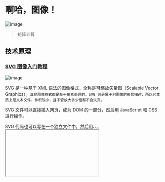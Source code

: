 # 啊哈，图像！

![image](https://user-images.githubusercontent.com/101693157/158524594-40e4376b-af71-4235-a7b1-ea72ddd9c576.png)
> 矩阵计算

## 技术原理

### [SVG 图像入门教程](https://www.ruanyifeng.com/blog/2018/08/svg.html) 

![image](https://user-images.githubusercontent.com/101693157/158824737-6329411e-3c30-4edc-99fe-7e06f084e6c0.png)

SVG 是一种基于 XML 语法的图像格式，全称是可缩放矢量图（Scalable Vector Graphics）。`其他图像格式都是基于像素处理的，SVG 则是属于对图像的形状描述，所以它本质上是文本文件，体积较小，且不管放大多少倍都不会失真。`

SVG 文件可以直接插入网页，成为 DOM 的一部分，然后用 JavaScript 和 CSS 进行操作。

SVG 代码也可以写在一个独立文件中，然后用<img>、<object>、<embed>、<iframe>等标签插入网页。

### [相似图片搜索的原理](https://www.ruanyifeng.com/blog/2011/07/principle_of_similar_image_search.html) 

2011年6月，Google把"相似图片搜索"正式放上了首页。
你可以用一张图片，搜索互联网上所有与它相似的图片。点击搜索框中照相机的图标。

![image](https://user-images.githubusercontent.com/101693157/158818343-234ae8e7-113b-46e3-9c4f-88434fdff1d5.png)

一个对话框会出现。

你输入网片的网址，或者直接上传图片，Google就会找出与其相似的图片。下面这张图片是美国女演员Alyson Hannigan。
上传后，Google返回如下结果：
类似的"相似图片搜索引擎"还有不少，TinEye甚至可以找出照片的拍摄背景。

这种技术的原理是什么？计算机怎么知道两张图片相似呢？

根据[Neal Krawetz](https://www.hackerfactor.com/blog/index.php?/archives/432-Looks-Like-It.html)博士的解释，原理非常简单易懂。我们可以用一个快速算法，就达到基本的效果。

> 这里的关键技术叫做"感知哈希算法"（Perceptual hash algorithm），它的作用是对每张图片生成一个"指纹"（fingerprint）字符串，然后比较不同图片的指纹。结果越接近，就说明图片越相似。

下面是一个最简单的实现：

第一步，缩小尺寸。
将图片缩小到8x8的尺寸，总共64个像素。这一步的作用是去除图片的细节，只保留结构、明暗等基本信息，摒弃不同尺寸、比例带来的图片差异。
第二步，简化色彩。
将缩小后的图片，转为64级灰度。也就是说，所有像素点总共只有64种颜色。
第三步，计算平均值。
计算所有64个像素的灰度平均值。
第四步，比较像素的灰度。
将每个像素的灰度，与平均值进行比较。大于或等于平均值，记为1；小于平均值，记为0。
第五步，计算哈希值。
将上一步的比较结果，组合在一起，就构成了一个64位的整数，这就是这张图片的指纹。组合的次序并不重要，只要保证所有图片都采用同样次序就行了。

得到指纹以后，就可以对比不同的图片，看看64位中有多少位是不一样的。在理论上，这等同于计算"汉明距离"（Hamming distance）。如果不相同的数据位不超过5，就说明两张图片很相似；如果大于10，就说明这是两张不同的图片。
具体的代码实现，可以参见Wote用python语言写的imgHash.py。代码很短，只有53行。使用的时候，第一个参数是基准图片，第二个参数是用来比较的其他图片所在的目录，返回结果是两张图片之间不相同的数据位数量（汉明距离）。

这种算法的优点是简单快速，不受图片大小缩放的影响，缺点是图片的内容不能变更。如果在图片上加几个文字，它就认不出来了。所以，它的最佳用途是根据缩略图，找出原图。

实际应用中，往往采用更强大的pHash算法和SIFT算法，它们能够识别图片的变形。只要变形程度不超过25%，它们就能匹配原图。这些算法虽然更复杂，但是原理与上面的简便算法是一样的，就是先将图片转化成Hash字符串，然后再进行比较。

[相似图片搜索的原理（二）](https://www.ruanyifeng.com/blog/2013/03/similar_image_search_part_ii.html)

一、颜色分布法

每张图片都可以生成颜色分布的直方图（color histogram）。如果两张图片的直方图很接近，就可以认为它们很相似。

![image](https://user-images.githubusercontent.com/101693157/158818957-b0cdf2ef-678d-4164-93c2-6bdfb734a984.png)

任何一种颜色都是由红绿蓝三原色（RGB）构成的，所以上图共有4张直方图（三原色直方图 + 最后合成的直方图）。
如果每种原色都可以取256个值，那么整个颜色空间共有1600万种颜色（256的三次方）。针对这1600万种颜色比较直方图，计算量实在太大了，因此需要采用简化方法。可以将0～255分成四个区：0～63为第0区，64～127为第1区，128～191为第2区，192～255为第3区。这意味着红绿蓝分别有4个区，总共可以构成64种组合（4的3次方）。
任何一种颜色必然属于这64种组合中的一种，这样就可以统计每一种组合包含的像素数量。

![image](https://user-images.githubusercontent.com/101693157/158819069-d098c98d-92cb-40fe-9f5b-0fbce4a0001f.png)

上图是某张图片的颜色分布表，将表中最后一栏提取出来，组成一个64维向量(7414, 230, 0, 0, 8, ..., 109, 0, 0, 3415, 53929)。`这个向量就是这张图片的特征值或者叫"指纹"。`
于是，寻找相似图片就变成了找出与其最相似的向量。这可以用皮尔逊相关系数或者余弦相似度算出。

二、内容特征法

除了颜色构成，还可以从比较图片内容的相似性入手。

首先，将原图转成一张较小的灰度图片，假定为50x50像素。然后，确定一个阈值，将灰度图片转成黑白图片。

![image](https://user-images.githubusercontent.com/101693157/158819336-877bb776-3fec-4ebd-b01b-20e7619ac3d5.png)

如果两张图片很相似，它们的黑白轮廓应该是相近的。于是，问题就变成了，第一步如何确定一个合理的阈值，正确呈现照片中的轮廓？
显然，前景色与背景色反差越大，轮廓就越明显。这意味着，如果我们找到一个值，可以使得前景色和背景色各自的"类内差异最小"（minimizing the intra-class variance），或者"类间差异最大"（maximizing the inter-class variance），那么这个值就是理想的阈值。
1979年，日本学者大津展之证明了，"类内差异最小"与"类间差异最大"是同一件事，即对应同一个阈值。他提出一种简单的算法，可以求出这个阈值，这被称为"大津法"（Otsu's method）。下面就是他的计算方法。
假定一张图片共有n个像素，其中灰度值小于阈值的像素为 n1 个，大于等于阈值的像素为 n2 个（ n1 + n2 = n ）。w1 和 w2 表示这两种像素各自的比重。
　　w1 = n1 / n
　　w2 = n2 / n
再假定，所有灰度值小于阈值的像素的平均值和方差分别为 μ1 和 σ1，所有灰度值大于等于阈值的像素的平均值和方差分别为 μ2 和 σ2。于是，可以得到
　　类内差异 = w1(σ1的平方) + w2(σ2的平方)
　　类间差异 = w1w2(μ1-μ2)^2
可以证明，这两个式子是等价的：得到"类内差异"的最小值，等同于得到"类间差异"的最大值。不过，从计算难度看，后者的计算要容易一些。

![image](https://user-images.githubusercontent.com/101693157/158819356-8679505c-c7aa-4731-8ca5-4771f422f439.png)

有了50x50像素的黑白缩略图，就等于有了一个50x50的0-1矩阵。矩阵的每个值对应原图的一个像素，0表示黑色，1表示白色。这个矩阵就是一张图片的特征矩阵。

两个特征矩阵的不同之处越少，就代表两张图片越相似。这可以用"异或运算"实现（即两个值之中只有一个为1，则运算结果为1，否则运算结果为0）。对不同图片的特征矩阵进行"异或运算"，结果中的1越少，就是越相似的图片。
  
### [如何识别图像边缘？](https://www.ruanyifeng.com/blog/2016/07/edge-recognition.html)

图像识别（image recognition）是现在的热门技术。
文字识别、车牌识别、人脸识别都是它的应用。但是，这些都算初级应用，现在的技术已经发展到了这样一种地步：计算机可以识别出，这是一张狗的照片，那是一张猫的照片。

这是怎么做到的？

让我们从人眼说起，学者发现，人的视觉细胞对物体的边缘特别敏感。也就是说，我们先看到物体的轮廓，然后才判断这到底是什么东西。
  
计算机科学家受到启发，第一步也是先识别图像的边缘。

![](https://www.ruanyifeng.com/blogimg/asset/2016/bg2016072208.png)
  
加州大学的学生 Adit Deshpande 写了一篇文章[《A Beginner's Guide To Understanding Convolutional Neural Networks》](https://adeshpande3.github.io/adeshpande3.github.io/A-Beginner%27s-Guide-To-Understanding-Convolutional-Neural-Networks/)，介绍了一种最简单的算法，非常具有启发性，体现了图像识别的基本思路。

![](https://www.ruanyifeng.com/blogimg/asset/2016/bg2016072203.png)
  
首先，我们要明白，`人看到的是图像，计算机看到的是一个数字矩阵。所谓"图像识别"，就是从一大堆数字中找出规律。`
  
怎样将图像转为数字呢？一般来说，为了过滤掉干扰信息，可以把图像缩小（比如缩小到 49 x 49 像素），并且把每个像素点的色彩信息转为灰度值，这样就得到了一个 49 x 49 的矩阵。
然后，从左上角开始，依次取出一个小区块，进行计算。

![image](https://user-images.githubusercontent.com/101693157/158825889-204a8385-6e0e-49f3-89b7-dbe0e1ef269d.png)

上图是取出一个 5 x 5 的区块。下面的计算以 7 x 7 的区块为例。
接着，需要有一些现成的边缘模式，比如垂直、直角、圆、锐角等等。

![](https://www.ruanyifeng.com/blogimg/asset/2016/bg2016072205.png)

上图右边是一个圆角模式，左边是它对应的 7 x 7 灰度矩阵。可以看到，圆角所在的边缘灰度值比较高，其他地方都是0。
现在，就可以进行边缘识别了。下面是一张卡通老鼠的图片。
  
![](https://www.ruanyifeng.com/blogimg/asset/2016/bg2016072206.png)
取出左上角的区块。

![](https://www.ruanyifeng.com/blogimg/asset/2016/bg2016072209.png)
取样矩阵与模式矩阵对应位置的值相乘，进行累加，得到6600。这个值相当大，它说明什么呢？

![](https://www.ruanyifeng.com/blogimg/asset/2016/bg2016072207.png)
取样矩阵移到老鼠头部，与模式矩阵相乘，得到的值是0。

乘积越大就说明越匹配，可以断定区块里的图像形状是圆角。通常会预置几十种模式，每个区块计算出最匹配的模式，然后再对整张图进行判断。

## 参考

1. [正态分布为什么常见？](https://www.ruanyifeng.com/blog/2017/08/normal-distribution.html)
2. [高斯模糊的算法](https://www.ruanyifeng.com/blog/2012/11/gaussian_blur.html)

![Alt](https://repobeats.axiom.co/api/embed/86211ab883763ed6c75fd14571647e7febb6919f.svg "Repobeats analytics image")

